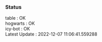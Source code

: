 ### Status


table : OK  
hogwarts : OK  
icy-bot : OK  
Latest Update : 2022-12-07 11:06:41.559288
